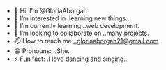 - 👋 Hi, I’m @GloriaAborgah
- 👀 I’m interested in .learning new things..
- 🌱 I’m currently learning ..web development.
- 💞️ I’m looking to collaborate on ..many projects.
- 📫 How to reach me ..gloriaaborgah21@gmail.com
- 😄 Pronouns: ..She.
- ⚡ Fun fact: .I love dancing and singing..

<!---
GloriaAborgah/GloriaAborgah is a ✨ special ✨ repository because its `README.md` (this file) appears on your GitHub profile.
You can click the Preview link to take a look at your changes.
--->
